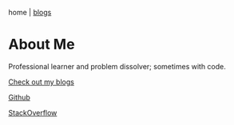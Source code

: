 home | [blogs](./blogs)

# About Me

Professional learner and problem dissolver; sometimes with code.

[Check out my blogs](./blogs)

[Github](https://github.com/jamesSampica)

[StackOverflow](https://stackoverflow.com/users/1950321/james-sampica)